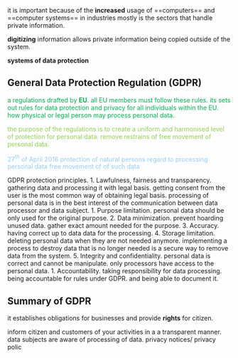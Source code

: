 it is important because of the **increased** usage of ==computers== and ==computer systems== in industries mostly is the sectors that handle private information.

**digitizing** information allows private information being copied outside of the system.

**systems of data protection** 

## General Data Protection Regulation (GDPR) 

<span style="color:#00b050"><span style="color:#00b050">a regulations drafted by **EU**. all EU members must follow these rules.
its sets out rules for data protection and privacy for all individuals within the EU. how physical or legal person may process personal data.</span></span>

<span style="color:#92d050">the purpose of the regulations is to create a uniform and harmonised level of protection for personal data. remove restrains of free movement of personal data.</span>

<span style="color:#97ccf2">27$^t$$^h$ of April 2016
protection of natural persons
regard to processing personal data
free movement of of such data
</span>

GDPR protection principles.
	1. Lawfulness, fairness and transparency.
		gathering data and processing it with legal basis. getting consent from the user is the most common way of obtaining legal basis.
		processing of personal data is in the best interest of the 
		communication between data processor and data subject.
	1. Purpose limitation.
		personal data should be only used for the original purpose.
	2. Data minimization. 
		prevent hoarding unused data. gather exact amount needed for the purpose.
	3. Accuracy.
		having correct up to data data for the processing. 
	4. Storage limitation.
		deleting personal data when they are not needed anymore. implementing a process to destroy data that is no longer needed is a secure way to remove data from the system.
	5. Integrity and confidentiality.
		personal data is correct and cannot be manipulate.
		only processors have access to the personal data.
	1. Accountability.
		taking responsibility for data processing. being accountable for rules under GDPR.
		and being able to document it.

## Summary of GDPR

it establishes obligations for businesses and provide **rights** for citizen.

inform citizen and customers of your activities in a a transparent manner. data subjects are aware of processing of data. 
	privacy notices/ privacy polic



